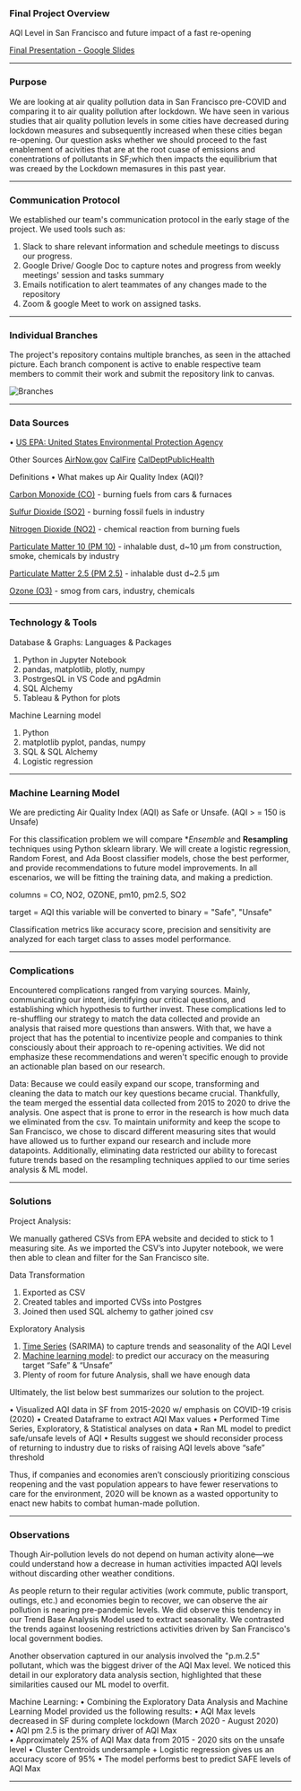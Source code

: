 ### Final Project Overview

AQI Level in San Francisco and future impact of a fast re-opening

[Final Presentation - Google Slides](https://docs.google.com/presentation/d/1rGcUy4AIucMLLih3eFqtMdZGiTV2VTy_V_OdEt2b280/edit#slide=id.gd5224e0981_0_231)



--------------------------------------------------------------------------------------------------------------------------------------------------------------------
### Purpose 

We are looking at air quality pollution data in San Francisco pre-COVID and comparing it to air quality pollution after lockdown. We have seen in various studies that air quality pollution levels in some cities have decreased during lockdown measures and subsequently increased when these cities began re-opening. Our question asks whether we should proceed to the fast enablement of acivities that are at the root cuase of emissions and conentrations of pollutants in SF;which then impacts the equilibrium that was creaed by the Lockdown memasures in this past year.

--------------------------------------------------------------------------------------------------------------------------------------------------------------------
### Communication Protocol

We established our team's communication protocol in the early stage of the project. We used tools such as:
1. Slack to share relevant information and schedule meetings to discuss our progress. 
2. Google Drive/ Google Doc to capture notes and progress from weekly meetings' session and tasks summary
3. Emails notification to alert teammates of any changes made to the repository
4. Zoom & google Meet to work on assigned tasks.





--------------------------------------------------------------------------------------------------------------------------------------------------------------------
### Individual Branches 

The project's repository contains multiple branches, as seen in the attached picture. Each branch component is active to enable respective team members to commit their work and submit the repository link to canvas. 

![Branches](https://github.com/a56k/ML---Final-Project---Pollution-Future-Impact-Analysis-/blob/main/img/Screen%20Shot%202021-04-09%20at%2010.00.29%20PM.png)

--------------------------------------------------------------------------------------------------------------------------------------------------------------------
### Data Sources

  •	[US EPA: United States Environmental Protection Agency](https://www.epa.gov/)
  
  Other Sources
  [AirNow.gov](https://www.airnow.gov/)
  [CalFire](https://www.fire.ca.gov/) 
  [CalDeptPublicHealth](https://www.cdph.ca.gov/)

Definitions
  •	What makes up Air Quality Index (AQI)? 
  
   [Carbon Monoxide (CO)](https://www.epa.gov/co-pollution/basic-information-about-carbon-monoxide-co-outdoor-air-pollution#What%20is%20CO) - burning fuels from cars & furnaces
    
   [Sulfur Dioxide (SO2)](https://www.epa.gov/so2-pollution/sulfur-dioxide-basics#what%20is%20so2) - burning fossil fuels in industry
    
   [Nitrogen Dioxide (NO2)](https://www.epa.gov/no2-pollution/basic-information-about-no2#What%20is%20NO2) - chemical reaction from burning fuels
    
   [Particulate Matter 10 (PM 10)](https://www.epa.gov/pm-pollution/particulate-matter-pm-basics#PM) - inhalable dust, d~10 μm from construction, smoke, chemicals by industry
    
   [Particulate Matter 2.5 (PM 2.5)](https://www.epa.gov/pm-pollution/particulate-matter-pm-basics#PM) - inhalable dust d~2.5 μm
    
   [Ozone (O3)](https://www.epa.gov/ground-level-ozone-pollution/ground-level-ozone-basics) - smog from cars, industry, chemicals


----------------------------------------------------------------------------------------------------------------------------------------------------------------

### Technology & Tools

Database & Graphs: Languages & Packages

  1. Python in Jupyter Notebook 
  2. pandas, matplotlib, plotly, numpy
  3. PostrgesQL in VS Code and pgAdmin
  4. SQL Alchemy
  5. Tableau & Python for plots

Machine Learning model

  1. Python 
  2. matplotlib pyplot, pandas, numpy
  3. SQL & SQL Alchemy
  4. Logistic regression

-----------------------------------------------------------------------------------------------------------------------------------------------------------------
### Machine Learning Model

We are predicting Air Quality Index (AQI) as Safe or Unsafe. (AQI > = 150 is Unsafe)



For this classification problem we will compare **Ensemble* and **Resampling** techniques using Python sklearn library.  We will create a logistic regression, Random Forest, and Ada Boost classifier models, chose the best performer, and provide recommendations to future model improvements. In all escenarios, we will be fitting the training data, and making a prediction.

columns = CO, NO2, OZONE, pm10, pm2.5, SO2

target = AQI  this variable will be converted to binary = "Safe", "Unsafe"

Classification metrics like accuracy score, precision and sensitivity are analyzed for each target class to asses model performance.


--------------------------------------------------------------------------------------------------------------------------------------------------------------------
### Complications

Encountered complications ranged from varying sources. Mainly, communicating our intent, identifying our critical questions, and establishing which hypothesis to further invest. These complications led to re-shuffling our strategy to match the data collected and provide an analysis that raised more questions than answers. With that, we have a project that has the potential to incentivize people and companies to think consciously about their approach to re-opening activities. We did not emphasize these recommendations and weren't specific enough to provide an actionable plan based on our research.  

Data:
Because we could easily expand our scope, transforming and cleaning the data to match our key questions became crucial. Thankfully, the team merged the essential data collected from 2015 to 2020 to drive the analysis. One aspect that is prone to error in the research is how much data we eliminated from the csv. To maintain uniformity and keep the scope to San Francisco, we chose to discard different measuring sites that would have allowed us to further expand our research and include more datapoints. Additionally, eliminating data restricted our ability to forecast future trends based on the resampling techniques applied to our time series analysis & ML model.


--------------------------------------------------------------------------------------------------------------------------------------------------------------------
### Solutions

Project Analysis:

We manually gathered CSVs from EPA website and decided to stick to 1 measuring site.  As we imported the CSV’s into Jupyter notebook, we were then able to clean and filter for the San Francisco site. 

Data Transformation 

1.	Exported as CSV
2.	Created tables and imported CVSs into Postgres
3.	Joined then used SQL alchemy to gather joined csv

Exploratory Analysis

1.	[Time Series](https://github.com/a56k/Final_Project_AQI_Level_SF/blob/main/sf_aqi_forecast_v1.ipynb) (SARIMA) to capture trends and seasonality of the AQI Level
2.	[Machine learning model](https://github.com/a56k/Final_Project_AQI_Level_SF/blob/main/NataliaV/ML_Model/MLModel.ipynb): to predict our accuracy on the measuring target “Safe” & “Unsafe”
3.	Plenty of room for future Analysis, shall we have enough data


Ultimately, the list below best summarizes our solution to the project. 

•	Visualized AQI data in SF from 2015-2020 w/ emphasis on COVID-19 crisis (2020)
•	Created Dataframe to extract AQI Max values
•	Performed Time Series, Exploratory, & Statistical analyses on data
•	Ran ML model to predict safe/unsafe levels of AQI
•	Results suggest we should reconsider process of returning to industry due to risks of raising AQI levels above “safe” threshold

Thus, if companies and economies aren’t consciously prioritizing conscious reopening and the vast population appears to have fewer reservations to care for the environment, 2020 will be known as a wasted opportunity to enact new habits to combat human-made pollution.


--------------------------------------------------------------------------------------------------------------------------------------------------------------------
### Observations

Though Air-pollution levels do not depend on human activity alone—we could understand how a decrease in human activities impacted AQI levels without discarding other weather conditions.

As people return to their regular activities (work commute, public transport, outings, etc.) and economies begin to recover, we can observe the air pollution is nearing pre-pandemic levels. We did observe this tendency in our Trend Base Analysis Model used to extract seasonality. We contrasted the trends against loosening restrictions activities driven by San Francisco's local government bodies.

Another observation captured in our analysis involved the "p.m.2.5" pollutant, which was the biggest driver of the AQI Max level. We noticed this detail in our exploratory data analysis section, highlighted that these similarities caused our ML model to overfit. 

Machine Learning:
•	Combining the Exploratory Data Analysis and Machine Learning Model provided us the following results:
•	AQI Max levels decreased in SF during complete lockdown (March 2020 - August 2020)  
•	AQI pm 2.5 is the primary driver of AQI Max    
•	Approximately 25% of AQI Max data from 2015 - 2020 sits on the unsafe level
•	Cluster Centroids undersample + Logistic regression gives us an accuracy score of 95%
•	The model performs best to predict SAFE levels of AQI Max


--------------------------------------------------------------------------------------------------------------------------------------------------------------------
